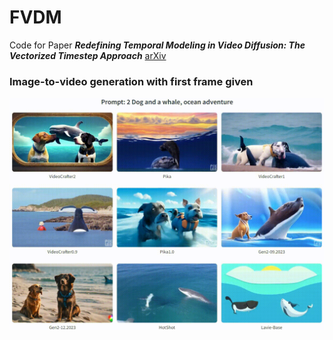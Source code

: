 # FVDM
Code for Paper **_Redefining Temporal Modeling in Video Diffusion: The Vectorized Timestep Approach_** [arXiv](https://arxiv.org/abs/2410.03160)

### Image-to-video generation with first frame given
![Image-to-video](https://github.com/evalcrafter/EvalCrafter/blob/master/Gallery.gif)
